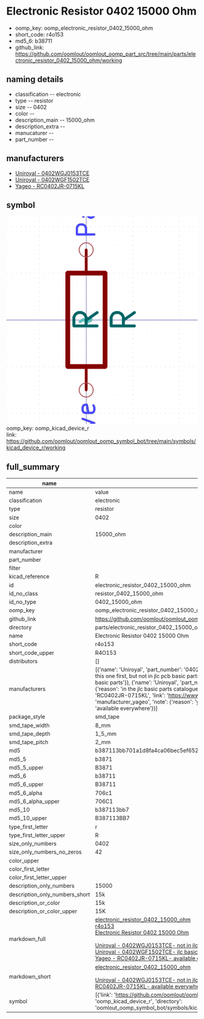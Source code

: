 # Electronic Resistor 0402 15000 Ohm

  
* oomp_key: oomp_electronic_resistor_0402_15000_ohm 
* short_code: r4o153
* md5_6: b38711  
* github_link: https://github.com/oomlout/oomlout_oomp_part_src/tree/main/parts/electronic_resistor_0402_15000_ohm/working  
## naming details
* classification -- electronic
* type -- resistor
* size -- 0402
* color -- 
* description_main -- 15000_ohm
* description_extra -- 
* manucaturer -- 
* part_number -- 


## manufacturers
* [Uniroyal - 0402WGJ0153TCE]()  
* [Uniroyal - 0402WGF1502TCE]()  
* [Yageo - RC0402JR-0715KL](https://www.yageo.com/en/Chart/Download/pdf/RC0402JR-0715KL)  

## symbol

![](symbol/0/working/working_600.png)  
oomp_key: oomp_kicad_device_r  
link: https://github.com/oomlout/oomlout_oomp_symbol_bot/tree/main/symbols/kicad_device_r/working  


## full_summary
| name | value | 
| --- | --- | 
| name | value | 
| classification | electronic | 
| type | resistor | 
| size | 0402 | 
| color |  | 
| description_main | 15000_ohm | 
| description_extra |  | 
| manufacturer |  | 
| part_number |  | 
| filter |  | 
| kicad_reference | R | 
| id | electronic_resistor_0402_15000_ohm | 
| id_no_class | resistor_0402_15000_ohm | 
| id_no_type | 0402_15000_ohm | 
| oomp_key | oomp_electronic_resistor_0402_15000_ohm | 
| github_link | https://github.com/oomlout/oomlout_oomp_part_src/tree/main/parts/electronic_resistor_0402_15000_ohm/working | 
| directory | parts/electronic_resistor_0402_15000_ohm | 
| name | Electronic Resistor 0402 15000 Ohm | 
| short_code | r4o153 | 
| short_code_upper | R4O153 | 
| distributors | [] | 
| manufacturers | [{'name': 'Uniroyal', 'part_number': '0402WGJ0153TCE', 'link': '', 'id': 'manufacturer_uniroyal', 'note': {'reason': 'did this one first, but not in jlc pcb basic parts and 1 percent are and they are the same price', 'reason_short': 'not in jlc basic parts'}}, {'name': 'Uniroyal', 'part_number': '0402WGF1502TCE', 'link': '', 'id': 'manufacturer_uniroyal', 'note': {'reason': 'in the jlc basic parts catalogue', 'reason_short': 'jlc basic part'}}, {'name': 'Yageo', 'part_number': 'RC0402JR-0715KL', 'link': 'https://www.yageo.com/en/Chart/Download/pdf/RC0402JR-0715KL', 'id': 'manufacturer_yageo', 'note': {'reason': 'yageo is a commonly cross referenced part number', 'reason_short': 'available everywhere'}}] | 
| package_style | smd_tape | 
| smd_tape_width | 8_mm | 
| smd_tape_depth | 1_5_mm | 
| smd_tape_pitch | 2_mm | 
| md5 | b387113bb701a1d8fa4ca06bec5ef652 | 
| md5_5 | b3871 | 
| md5_5_upper | B3871 | 
| md5_6 | b38711 | 
| md5_6_upper | B38711 | 
| md5_6_alpha | 706c1 | 
| md5_6_alpha_upper | 706C1 | 
| md5_10 | b387113bb7 | 
| md5_10_upper | B387113BB7 | 
| type_first_letter | r | 
| type_first_letter_upper | R | 
| size_only_numbers | 0402 | 
| size_only_numbers_no_zeros | 42 | 
| color_upper |  | 
| color_first_letter |  | 
| color_first_letter_upper |  | 
| description_only_numbers | 15000 | 
| description_only_numbers_short | 15k | 
| description_or_color | 15k | 
| description_or_color_upper | 15K | 
| markdown_full | [electronic_resistor_0402_15000_ohm](https://github.com/oomlout/oomlout_oomp_part_src/tree/main/parts/electronic_resistor_0402_15000_ohm/working)<br>[r4o153](https://github.com/oomlout/oomlout_oomp_part_src/tree/main/parts/electronic_resistor_0402_15000_ohm/working)<br>[Electronic Resistor 0402 15000 Ohm](https://github.com/oomlout/oomlout_oomp_part_src/tree/main/parts/electronic_resistor_0402_15000_ohm/working)<br><br>[Uniroyal - 0402WGJ0153TCE- not in jlc basic parts]() [(L)  ](https://www.lcsc.com/search?q=0402WGJ0153TCE)[(D)  ](https://www.digikey.com/en/products?keywords=0402WGJ0153TCE)[(M)  ](https://www.mouser.com/Search/Refine?Keyword=0402WGJ0153TCE)[(N)  ](https://www.newark.com/search?st=0402WGJ0153TCE)[(SZ)  ](https://so.szlcsc.com/global.html?k=0402WGJ0153TCE)<br>[Uniroyal - 0402WGF1502TCE- jlc basic part]() [(L)  ](https://www.lcsc.com/search?q=0402WGF1502TCE)[(D)  ](https://www.digikey.com/en/products?keywords=0402WGF1502TCE)[(M)  ](https://www.mouser.com/Search/Refine?Keyword=0402WGF1502TCE)[(N)  ](https://www.newark.com/search?st=0402WGF1502TCE)[(SZ)  ](https://so.szlcsc.com/global.html?k=0402WGF1502TCE)<br>[Yageo - RC0402JR-0715KL- available everywhere](https://www.yageo.com/en/Chart/Download/pdf/RC0402JR-0715KL) [(L)  ](https://www.lcsc.com/search?q=RC0402JR-0715KL)[(D)  ](https://www.digikey.com/en/products?keywords=RC0402JR-0715KL)[(M)  ](https://www.mouser.com/Search/Refine?Keyword=RC0402JR-0715KL)[(N)  ](https://www.newark.com/search?st=RC0402JR-0715KL)[(SZ)  ](https://so.szlcsc.com/global.html?k=RC0402JR-0715KL)<br> | 
| markdown_short | [electronic_resistor_0402_15000_ohm](https://github.com/oomlout/oomlout_oomp_part_src/tree/main/parts/electronic_resistor_0402_15000_ohm/working)<br><br>[Uniroyal - 0402WGJ0153TCE- not in jlc basic parts]()[Uniroyal - 0402WGF1502TCE- jlc basic part]()[Yageo - RC0402JR-0715KL- available everywhere](https://www.yageo.com/en/Chart/Download/pdf/RC0402JR-0715KL) | 
| symbol | [{'link': 'https://github.com/oomlout/oomlout_oomp_symbol_bot/tree/main/symbols/kicad_device_r', 'oomp_key': 'oomp_kicad_device_r', 'directory': 'oomlout_oomp_symbol_bot/symbols/kicad_device_r//working/working.kicad_sym'}] | 
